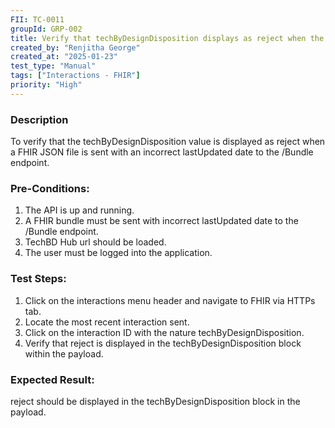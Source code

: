```yaml
---
FII: TC-0011
groupId: GRP-002
title: Verify that techByDesignDisposition displays as reject when the FHIR JSON file is sent with an incorrect lastUpdated date to the /Bundle endpoint
created_by: "Renjitha George"
created_at: "2025-01-23"
test_type: "Manual"
tags: ["Interactions - FHIR"]
priority: "High"
---
```


### Description

To verify that the techByDesignDisposition value is displayed as reject when a
FHIR JSON file is sent with an incorrect lastUpdated date to the /Bundle
endpoint.

### Pre-Conditions:

1. The API is up and running.
2. A FHIR bundle must be sent with incorrect lastUpdated date to the /Bundle
   endpoint.
3. TechBD Hub url should be loaded.
4. The user must be logged into the application.

### Test Steps:

1. Click on the interactions menu header and navigate to FHIR via HTTPs tab.
2. Locate the most recent interaction sent.
3. Click on the interaction ID with the nature techByDesignDisposition.
4. Verify that reject is displayed in the techByDesignDisposition block within
   the payload.

### Expected Result:

reject should be displayed in the techByDesignDisposition block in the payload.
